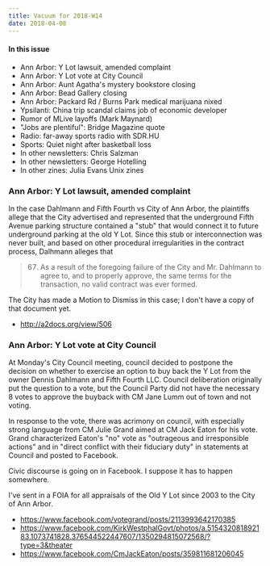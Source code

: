```yaml
---
title: Vacuum for 2018-W14
date: 2018-04-08
---
```


#### In this issue

* Ann Arbor: Y Lot lawsuit, amended complaint
* Ann Arbor: Y Lot vote at City Council
* Ann Arbor: Aunt Agatha's mystery bookstore closing
* Ann Arbor: Bead Gallery closing
* Ann Arbor: Packard Rd / Burns Park medical marijuana nixed
* Ypsilanti: China trip scandal claims job of economic developer
* Rumor of MLive layoffs (Mark Maynard)
* "Jobs are plentiful": Bridge Magazine quote
* Radio: far-away sports radio with SDR.HU
* Sports: Quiet night after basketball loss
* In other newsletters: Chris Salzman
* In other newsletters: George Hotelling
* In other zines: Julia Evans Unix zines

### Ann Arbor: Y Lot lawsuit, amended complaint

In the case Dahlmann and Fifth Fourth vs City of Ann Arbor,
the plaintiffs allege that the City advertised and represented
that the underground Fifth Avenue parking structure contained
a "stub" that would connect it to future underground parking
at the old Y Lot. Since this stub or interconnection was never
built, and based on other procedural irregularities in the
contract process, Dalhmann alleges that

> 67. As a result of the foregoing failure of the City and Mr. Dahlmann
to agree to, and to properly approve, the same terms for the
transaction, no valid contract was ever formed.

The City has made a Motion to Dismiss in this case; I don't
have a copy of that document yet.

* http://a2docs.org/view/506

### Ann Arbor: Y Lot vote at City Council

At Monday's City Council meeting, council decided to postpone the
decision on whether to exercise an option to buy back the Y Lot
from the owner Dennis Dahlmann and Fifth Fourth LLC. Council
deliberation originally put the question to a vote, but the
Council Party did not have the necessary 8 votes to approve the
buyback with CM Jane Lumm out of town and not voting.

In response to the vote, there was acrimony on council, with
especially strong language from CM Julie Grand aimed at CM Jack Eaton
for his vote. Grand characterized Eaton's "no" vote as "outrageous
and irresponsible actions" and in "direct conflict with their fiduciary
duty" in statements at Council and posted to Facebook.

Civic discourse is going on in Facebook. I suppose it has to happen somewhere.

I've sent in a FOIA for all appraisals of the Old Y Lot since 2003
to the City of Ann Arbor.

* https://www.facebook.com/votegrand/posts/2113993642170385
* https://www.facebook.com/KirkWestphalGovt/photos/a.515432081892183.1073741828.376544522447607/1350294815072568/?type=3&theater
* https://www.facebook.com/CmJackEaton/posts/359811681206045

